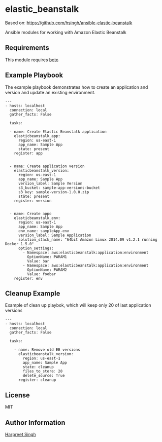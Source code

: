 elastic_beanstalk
=========

Based on: https://github.com/hsingh/ansible-elastic-beanstalk

Ansible modules for working with Amazon Elastic Beanstalk

Requirements
------------

This module requires [boto](https://github.com/boto/boto)


Example Playbook
----------------

The example playbook demonstrates how to create an application and version and update an existing environment.

    ---
    - hosts: localhost
      connection: local
      gather_facts: False

      tasks:

      - name: Create Elastic Beanstalk application
        elasticbeanstalk_app:
          region: us-east-1
          app_name: Sample App
          state: present
        register: app


      - name: Create application version
        elasticbeanstalk_version:
          region: us-east-1
          app_name: Sample App
          version_label: Sample Version
          s3_bucket: sample-app-versions-bucket
          s3_key: sample-version-1.0.0.zip
          state: present
        register: version


      - name: Create appo
        elasticbeanstalk_env:
          region: us-east-1
          app_name: Sample App
          env_name: sampleApp-env
          version_label: Sample Application
          solution_stack_name: "64bit Amazon Linux 2014.09 v1.2.1 running Docker 1.5.0"
          option_settings:
            - Namespace: aws:elasticbeanstalk:application:environment
              OptionName: PARAM1
              Value: bar
            - Namespace: aws:elasticbeanstalk:application:environment
              OptionName: PARAM2
              Value: foobar
        register: env


Cleanup Example
---------------

Example of clean up playbok, which will keep only 20 of last application versions

    ---
    - hosts: localhost
      connection: local
      gather_facts: False

      tasks:

        - name: Remove old EB versions
          elasticbeanstalk_version:
            region: us-east-1
            app_name: Sample App
            state: cleanup
            files_to_store: 20
            delete_source: True
          register: cleanup


License
-------

MIT

Author Information
------------------

[Harpreet Singh](http://about.me/hs)
